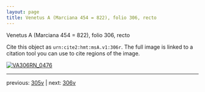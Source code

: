 ```yaml
---
layout: page
title: Venetus A (Marciana 454 = 822), folio 306, recto
---
```


Venetus A (Marciana 454 = 822), folio 306, recto

Cite this object as `urn:cite2:hmt:msA.v1:306r`.  The full image is linked to a citation tool you can use to cite regions of the image.

[![VA306RN_0476](http://www.homermultitext.org/iipsrv?IIIF=/project/homer/pyramidal/deepzoom/hmt/vaimg/2017a/VA306RN_0476.tif/full/800,/0/default.jpg)](http://www.homermultitext.org/ict2/?urn=urn:cite2:hmt:vaimg.2017a:VA306RN_0476) 

---

previous:  [305v](../305v/) | next: [306v](../306v/)